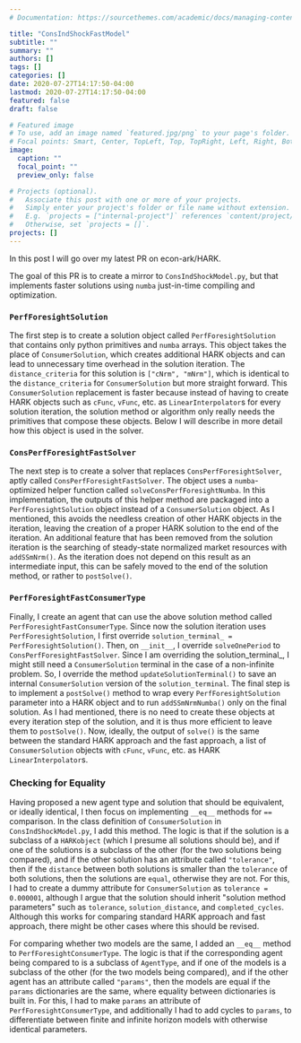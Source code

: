 ```yaml
---
# Documentation: https://sourcethemes.com/academic/docs/managing-content/

title: "ConsIndShockFastModel"
subtitle: ""
summary: ""
authors: []
tags: []
categories: []
date: 2020-07-27T14:17:50-04:00
lastmod: 2020-07-27T14:17:50-04:00
featured: false
draft: false

# Featured image
# To use, add an image named `featured.jpg/png` to your page's folder.
# Focal points: Smart, Center, TopLeft, Top, TopRight, Left, Right, BottomLeft, Bottom, BottomRight.
image:
  caption: ""
  focal_point: ""
  preview_only: false

# Projects (optional).
#   Associate this post with one or more of your projects.
#   Simply enter your project's folder or file name without extension.
#   E.g. `projects = ["internal-project"]` references `content/project/deep-learning/index.md`.
#   Otherwise, set `projects = []`.
projects: []
---
```


In this post I will go over my latest PR on econ-ark/HARK.

The goal of this PR is to create a mirror to `ConsIndShockModel.py`, but that implements faster solutions using `numba` just-in-time compiling and optimization.

### `PerfForesightSolution`

The first step is to create a solution object called `PerfForesightSolution` that contains only python primitives and `numba` arrays. This object takes the place of `ConsumerSolution`, which creates additional HARK objects and can lead to unnecessary time overhead in the solution iteration. The `distance_criteria` for this solution is `["cNrm", "mNrm"]`, which is identical to the `distance_criteria` for `ConsumerSolution` but more straight forward. This `ConsumerSolution` replacement is faster because instead of having to create HARK objects such as `cFunc`, `vFunc`, etc. as `LinearInterpolator`s for every solution iteration, the solution method or algorithm only really needs the primitives that compose these objects. Below I will describe in more detail how this object is used in the solver.

### `ConsPerfForesightFastSolver`

The next step is to create a solver that replaces `ConsPerfForesightSolver`, aptly called `ConsPerfForesightFastSolver`. The object uses a `numba`-optimized helper function called `solveConsPerfForesightNumba`. In this implementation, the outputs of this helper method are packaged into a `PerfForesightSolution` object instead of a `ConsumerSolution` object. As I mentioned, this avoids the needless creation of other HARK objects in the iteration, leaving the creation of a proper HARK solution to the end of the iteration. An additional feature that has been removed from the solution iteration is the searching of steady-state normalized market resources with `addSSmNrm()`. As the iteration does not depend on this result as an intermediate input, this can be safely moved to the end of the solution method, or rather to `postSolve()`.

### `PerfForesightFastConsumerType`

Finally, I create an agent that can use the above solution method called `PerfForesightFastConsumerType`. Since now the solution iteration uses `PerfForesightSolution`, I first override `solution_terminal_ = PerfForesightSolution()`. Then, on `__init__`, I override `solveOnePeriod` to `ConsPerfForesightFastSolver`. Since I am overriding the solution_terminal_, I might still need a `ConsumerSolution` terminal in the case of a non-infinite problem. So, I override the method `updateSolutionTerminal()` to save an internal `ConsumerSolution` version of the `solution_terminal`. The final step is to implement a `postSolve()` method to wrap every `PerfForesightSolution` parameter into a HARK object and to run `addSSmNrmNumba()` only on the final solution. As I had mentioned, there is no need to create these objects at every iteration step of the solution, and it is thus more efficient to leave them to `postSolve()`. Now, ideally, the output of `solve()` is the same between the standard HARK approach and the fast approach, a list of `ConsumerSolution` objects with `cFunc`, `vFunc`, etc. as HARK `LinearInterpolator`s.

### Checking for Equality

Having proposed a new agent type and solution that should be equivalent, or ideally identical, I then focus on implementing `__eq__` methods for `==` comparison. In the class definition of `ConsumerSolution` in `ConsIndShockModel.py`, I add this method. The logic is that if the solution is a subclass of a `HARKobject` (which I presume all solutions should be), and if one of the solutions is a subclass of the other (for the two solutions being compared), and if the other solution has an attribute called `"tolerance"`, then if the `distance` between both solutions is smaller than the `tolerance` of both solutions, then the solutions are `equal`, otherwise they are not. For this, I had to create a dummy attribute for `ConsumerSolution` as `tolerance = 0.000001`, although I argue that the solution should inherit "solution method parameters" such as `tolerance`, `solution_distance`, and `completed_cycles`. Although this works for comparing standard HARK approach and fast approach, there might be other cases where this should be revised.

For comparing whether two models are the same, I added an `__eq__` method to `PerfForesightConsumerType`. The logic is that if the corresponding agent being compared to is a subclass of `AgentType`, and if one of the models is a subclass of the other (for the two models being compared), and if the other agent has an attribute called `"params"`, then the models are equal if the `params` dictionaries are the same, where equality between dictionaries is built in. For this, I had to make `params` an attribute of `PerfForesightConsumerType`, and additionally I had to add cycles to `params`, to differentiate between finite and infinite horizon models with otherwise identical parameters.
